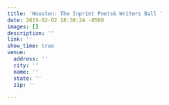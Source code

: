 ```yaml
---
title: 'Houston: The Inprint Poets& Writers Ball '
date: 2019-02-02 18:30:24 -0500
images: []
description: ''
link: ''
show_time: true
venue:
  address: ''
  city: ''
  name: ''
  state: ''
  zip: ''

---
```

